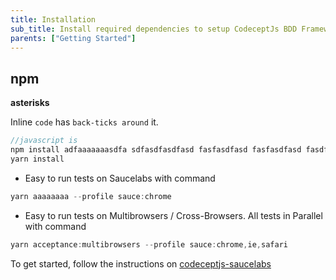 ```yaml
---
title: Installation
sub_title: Install required dependencies to setup CodeceptJs BDD Framework
parents: ["Getting Started"]
---
```


## npm

**asterisks**

Inline `code` has `back-ticks around` it.

```js
//javascript is
npm install adfaaaaaaasdfa sdfasdfasdfasd fasfasdfasd fasfasdfasd fasdfasdfasd fasdf as
yarn install

```

* Easy to run tests on Saucelabs with command 

```js
yarn aaaaaaaa --profile sauce:chrome
```

* Easy to run tests on Multibrowsers / Cross-Browsers. All tests in Parallel with command 

```jsx harmony
yarn acceptance:multibrowsers --profile sauce:chrome,ie,safari
```

To get started, follow the instructions on [codeceptjs-saucelabs](https://github.com/gkushang/codeceptjs-e2e/tree/master/packages/codeceptjs-saucelabs)

